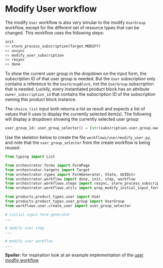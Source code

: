 # Modify User workflow

The modify `User` workflow is also very simular to the modify `UserGroup`
workflow, except for the different set of resource types that can be changed.
This workflow uses the following steps: 

```python
init
>> store_process_subscription(Target.MODIFY)
>> unsync
>> modify_user_subscription
>> resync
>> done
```

To show the current user group in the dropdown on the input form, the
subscription ID of that user group is needed. But the `User` subscription only
contains a reference to the `UserGroupBlock`, not the `UserGroup` subscription
that is needed. Luckily, every instantiated product block has an attribute
`owner_subscription_id` that contains the subscription ID of the subscription
owning this product block instance.

The `choice_list` input both returns a list as result and expects a list of
values that it uses to display the currently selected item(s). The following
will display a dropdown showing the currently selected user group: 

```python
user_group_id: user_group_selector() = [str(subscription.user.group.owner_subscription_id)]
```

Use the skeleton below to create the file `workflows/user/modify_user.py`, and
note that the `user_group_selector` from the create workflow is being reused:

```python
from typing import List

from orchestrator.forms import FormPage
from orchestrator.targets import Target
from orchestrator.types import FormGenerator, State, UUIDstr
from orchestrator.workflow import done, init, step, workflow
from orchestrator.workflows.steps import resync, store_process_subscription, unsync
from orchestrator.workflows.utils import wrap_modify_initial_input_form

from products.product_types.user import User
from products.product_types.user_group import UserGroup
from workflows.user.create_user import user_group_selector

# initial input form generator
...

# modify user step
...

# modify user workflow
...
```

**Spoiler**: for inspiration look at an example implementation of the [user
modfiy workflow ](https://github.com/workfloworchestrator/example-orchestrator-beginner/blob/main/workflows/user/modify_user.py)
